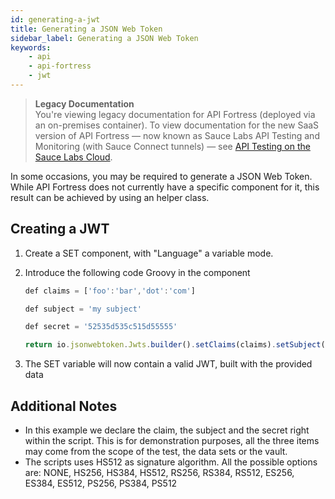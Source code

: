 ```yaml
---
id: generating-a-jwt
title: Generating a JSON Web Token
sidebar_label: Generating a JSON Web Token
keywords:
    - api
    - api-fortress
    - jwt
---
```


<head>
  <meta name="robots" content="noindex" />
</head>

>**Legacy Documentation**<br/>You're viewing legacy documentation for API Fortress (deployed via an on-premises container). To view documentation for the new SaaS version of API Fortress &#8212; now known as Sauce Labs API Testing and Monitoring (with Sauce Connect tunnels) &#8212; see [API Testing on the Sauce Labs Cloud](/api-testing/).

In some occasions, you may be required to generate a JSON Web Token. While API Fortress does not currently have a specific component for it, this result can be achieved by using an helper class.

## Creating a JWT

1. Create a SET component, with "Language" a variable mode.
2. Introduce the following code Groovy in the component

   ```js
   def claims = ['foo':'bar','dot':'com']

   def subject = 'my subject'

   def secret = '52535d535c515d55555'

   return io.jsonwebtoken.Jwts.builder().setClaims(claims).setSubject(subject).signWith(io.jsonwebtoken.SignatureAlgorithm.HS512,secret).compact()
   ```

3. The SET variable will now contain a valid JWT, built with the provided data

## Additional Notes

- In this example we declare the claim, the subject and the secret right within the script. This is for demonstration purposes, all the three items may come from the scope of the test, the data sets or the vault.
- The scripts uses HS512 as signature algorithm. All the possible options are: NONE, HS256, HS384, HS512, RS256, RS384, RS512, ES256, ES384, ES512, PS256, PS384, PS512
